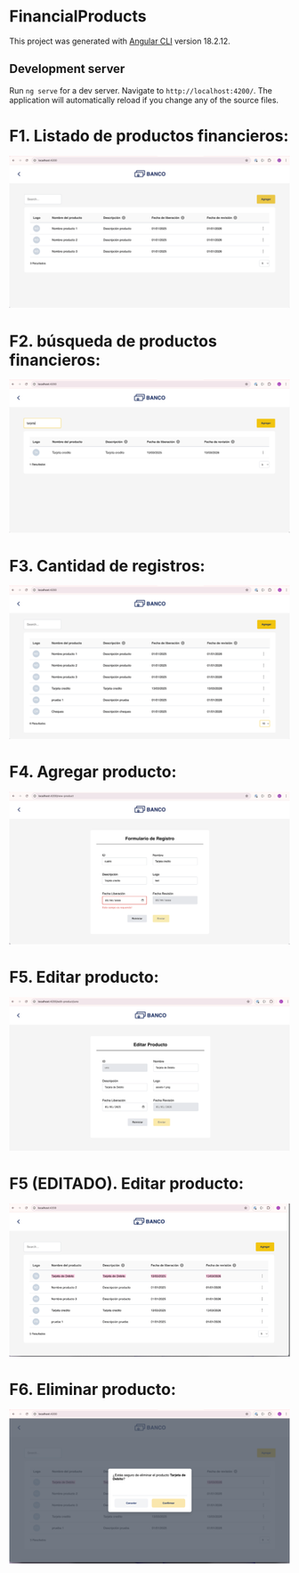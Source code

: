 # FinancialProducts

This project was generated with [Angular CLI](https://github.com/angular/angular-cli) version 18.2.12.

## Development server

Run `ng serve` for a dev server. Navigate to `http://localhost:4200/`. The application will automatically reload if you change any of the source files.

# F1. Listado de productos financieros:
![Captura de pantalla 2025-03-12 a la(s) 17.20.42.png](./src/assets/readme/products.png)
# F2. búsqueda de productos financieros: 
![form.png](./src/assets/readme/search.png)

# F3. Cantidad de registros:
![form.png](./src/assets/readme/number_registers.png)

# F4. Agregar producto:
![form.png](./src/assets/readme/form.png)


# F5. Editar producto:
![form.png](./src/assets/readme/edit.png)

# F5 (EDITADO). Editar producto:
![form.png](./src/assets/readme/edited.png)

# F6. Eliminar producto:
![form.png](./src/assets/readme/delete.png)
